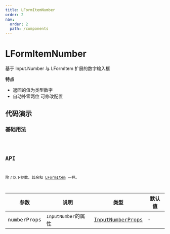 ```yaml
---
title: LFormItemNumber
order: 2
nav:
  order: 2
  path: /components
---
```


# LFormItemNumber

基于 Input.Number 与 LFormItem 扩展的数字输入框

**特点**

- 返回的值为类型数字
- 自动补零两位 可修改配置

## 代码演示

### 基础用法

<code src='./demos/Demo2.tsx'>

## API

除了以下参数，其余和 [LFormItem](/components/form-item#api) 一样。

| 参数 | 说明 | 类型 | 默认值 |
| --- | --- | --- | --- |
| numberProps | `InputNumber`的属性 | [InputNumberProps](https://4x.ant.design/components/input-number-cn/#API) | `-` |
